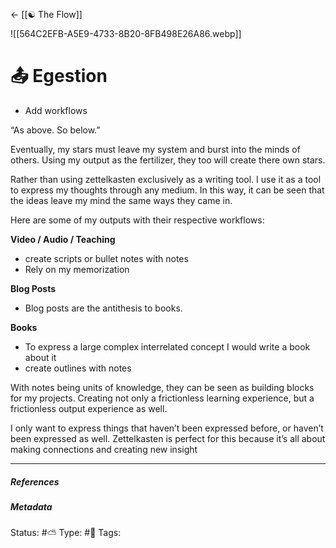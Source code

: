 <- [[☯️ The Flow]]

![[564C2EFB-A5E9-4733-8B20-8FB498E26A86.webp]]

# 📤 Egestion

- Add workflows

“As above. So below.”

Eventually, my stars must leave my system and burst into the minds of others. Using my output as the fertilizer, they too will create there own stars.

Rather than using zettelkasten exclusively as a writing tool. I use it as a tool to express my thoughts through any medium. In this way, it can be seen that the ideas leave my mind the same ways they came in. 

Here are some of my outputs with their respective workflows:

**Video / Audio / Teaching**

- create scripts or bullet notes with notes
- Rely on my memorization

**Blog Posts**

- Blog posts are the antithesis to books. 

**Books**
- To express a large complex interrelated concept I would write a book about it
- create outlines with notes

With notes being units of knowledge, they can be seen as building blocks for my projects. Creating not only a frictionless learning experience, but a frictionless output experience as well.

I only want to express things that haven’t been expressed before, or haven’t been expressed as well. Zettelkasten is perfect for this because it’s all about making connections and creating new insight

___

##### References


##### Metadata
Status: #⛅️ 
Type: #🔵 
Tags: